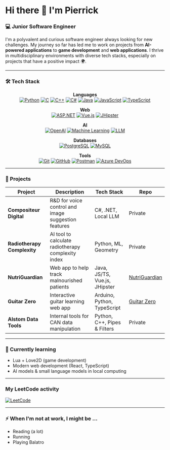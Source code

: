 # Hi there 👋 I'm Pierrick

### 💻 Junior Software Engineer

I'm a polyvalent and curious software engineer always looking for new challenges. My journey so far has led me to work on projects from **AI-powered applications** to **game development** and **web applications**. I thrive in multidisciplinary environments with diverse tech stacks, especially on projects that have a positive impact 🌍.

---

### 🛠️ Tech Stack
<div align="center">

**Languages**  
[![Python](https://img.shields.io/badge/Python-blue?style=for-the-badge&logo=python)](https://www.python.org) [![C](https://img.shields.io/badge/C-blue?style=for-the-badge&logo=c)](https://en.wikipedia.org/wiki/C_(programming_language)) [![C++](https://img.shields.io/badge/C++-blue?style=for-the-badge&logo=cplusplus)](https://cplusplus.com) [![C#](https://img.shields.io/badge/C%23-blue?style=for-the-badge&logo=csharp)](https://learn.microsoft.com/en-us/dotnet/csharp/) [![Java](https://img.shields.io/badge/Java-blue?style=for-the-badge&logo=java)](https://www.java.com) [![JavaScript](https://img.shields.io/badge/JavaScript-yellow?style=for-the-badge&logo=javascript)](https://developer.mozilla.org/en-US/docs/Web/JavaScript) [![TypeScript](https://img.shields.io/badge/TypeScript-blue?style=for-the-badge&logo=typescript)](https://www.typescriptlang.org/)

**Web**  
[![ASP.NET](https://img.shields.io/badge/ASP.NET-blue?style=for-the-badge&logo=.net)](https://dotnet.microsoft.com/apps/aspnet) [![Vue.js](https://img.shields.io/badge/Vue.js-green?style=for-the-badge&logo=vue.js)](https://vuejs.org) [![JHipster](https://img.shields.io/badge/JHipster-blue?style=for-the-badge&logo=jhipster)](https://www.jhipster.tech/)

**AI**  
[![OpenAI](https://img.shields.io/badge/OpenAI-006400?style=for-the-badge&logo=openai)](https://openai.com) [![Machine Learning](https://img.shields.io/badge/Machine%20Learning-orange?style=for-the-badge)](https://en.wikipedia.org/wiki/Machine_learning) [![LLM](https://img.shields.io/badge/Local%20LLM-darkgreen?style=for-the-badge)](https://huggingface.co/)

**Databases**  
[![PostgreSQL](https://img.shields.io/badge/PostgreSQL-blue?style=for-the-badge&logo=postgresql)](https://www.postgresql.org) [![MySQL](https://img.shields.io/badge/MySQL-blue?style=for-the-badge&logo=mysql)](https://www.mysql.com)

**Tools**  
[![Git](https://img.shields.io/badge/Git-orange?style=for-the-badge&logo=git)](https://git-scm.com) [![GitHub](https://img.shields.io/badge/GitHub-black?style=for-the-badge&logo=github)](https://github.com) [![Postman](https://img.shields.io/badge/Postman-orange?style=for-the-badge&logo=postman)](https://www.postman.com) [![Azure DevOps](https://img.shields.io/badge/Azure_DevOps-blue?style=for-the-badge&logo=azuredevops)](https://azure.microsoft.com/en-us/services/devops/)

</div>

---

### 🚀 Projects
| Project                  | Description                                  | Tech Stack                         | Repo                                      |
|--------------------------|-----------------------------------------------|-------------------------------------|--------------------------------------------|
| **Compositeur Digital**    | R&D for voice control and image suggestion features | C#, .NET, Local LLM             | Private |
| **Radiotherapy Complexity** | AI tool to calculate radiotherapy complexity index  | Python, ML, Geometry              | Private |
| **NutriGuardian**        | Web app to help track malnourished patients | Java, JS/TS, Vue.js, JHipster      | [NutriGuardian](https://github.com/2023-2024-ECOM-INFO5-G2/app) |
| **Guitar Zero**          | Interactive guitar learning web app         | Arduino, Python, TypeScript       | [Guitar Zero](https://github.com/LilPiep/GuitarZero) |
| **Alstom Data Tools**      | Internal tools for CAN data manipulation   | Python, C++, Pipes & Filters       | Private |



---

### 🌱 Currently learning
- Lua + Love2D (game development)
- Modern web development (React, TypeScript)
- AI models & small language models in local computing

---

### My LeetCode activity

[![LeetCode](https://img.shields.io/badge/LeetCode-orange?style=for-the-badge&logo=leetcode)](https://leetcode.com/LilPiep/)

---

### ⚡ When I'm not at work, I might be ...
- Reading (a lot)
- Running
- Playing Balatro
